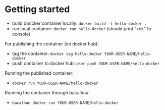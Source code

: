# Getting started

- build doccker container locally: `docker build -t hello-docker .`
- run local container: `docker run hello-docker` (should print "kek" to console)

For publishing the container (on docker hub):

- tag the container: `docker tag hello-docker YOUR-USER-NAME/hello-docker`
- push container to docker hub: `cker push YOUR-USER-NAME/hello-docker`

Running the published container:

- `docker run YOUR-USER-NAME/hello-docker`

Running the container through bacalhau:

- `bacalhau docker run YOUR-USER-NAME/hello-docker`
